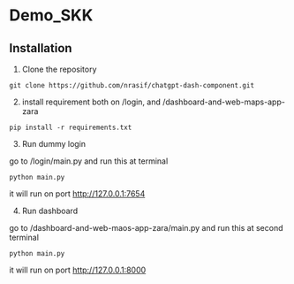 # Demo_SKK

## Installation
1. Clone the repository
```
git clone https://github.com/nrasif/chatgpt-dash-component.git
```

2. install requirement both on /login, and /dashboard-and-web-maps-app-zara
```
pip install -r requirements.txt
```

3. Run dummy login
   
go to /login/main.py and run this at terminal
```
python main.py 
```
it will run on port http://127.0.0.1:7654

4. Run dashboard
   
go to /dashboard-and-web-maos-app-zara/main.py and run this at second terminal
```
python main.py
```
it will run on port http://127.0.0.1:8000
